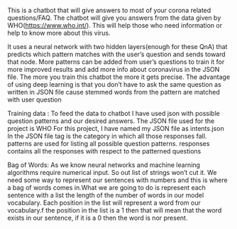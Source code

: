 This is a chatbot that will give answers to most of your corona related questions/FAQ. The chatbot will give you answers from the data given by WHO(https://www.who.int/). This will help those who need information or help to know more about this virus.

It uses a neural network with two hidden layers(enough for these QnA) that predicts which pattern matches with the user’s question and sends toward that node. More patterns can be added from user’s questions to train it for more improved results and add more info about coronavirus in the JSON file. The more you train this chatbot the more it gets precise. The advantage of using deep learning is that you don’t have to ask the same question as written in JSON file cause stemmed words from the pattern are matched with user question

Training data :
To feed the data to chatbot I have used json with possible question patterns and our desired answers.
The JSON file used for the project is WHO
For this project, I have named my JSON file as intents.json 
In the JSON file tag is the category in which all those responses fall.
patterns are used for listing all possible question patterns.
responses contains all the responses with respect to the patterned questions

Bag of Words:
As we know neural networks and machine learning algorithms require numerical input. So out list of strings won’t cut it. We need some way to represent our sentences with numbers and this is where a bag of words comes in.What we are going to do is represent each sentence with a list the length of the number of words in our model vocabulary. Each position in the list will represent a word from our vocabulary.f the position in the list is a 1 then that will mean that the word exists in our sentence, if it is a 0 then the word is nor present.
